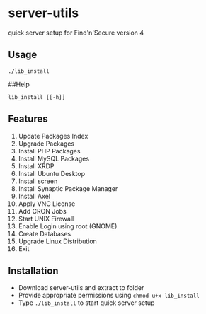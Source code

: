 # server-utils

quick server setup for Find'n'Secure version 4

## Usage
```
./lib_install
```

##Help
```
lib_install [[-h]]
```

## Features
1. Update Packages Index
2. Upgrade Packages
3. Install PHP Packages
4. Install MySQL Packages
5. Install XRDP
6. Install Ubuntu Desktop
7. Install screen
8. Install Synaptic Package Manager
9. Install Axel
10. Apply VNC License
11. Add CRON Jobs
12. Start UNIX Firewall
13. Enable Login using root (GNOME)
14. Create Databases
15. Upgrade Linux Distribution
0. Exit

## Installation
* Download server-utils and extract to folder
* Provide appropriate permissions using `chmod u+x lib_install`
* Type `./lib_install` to start quick server setup
